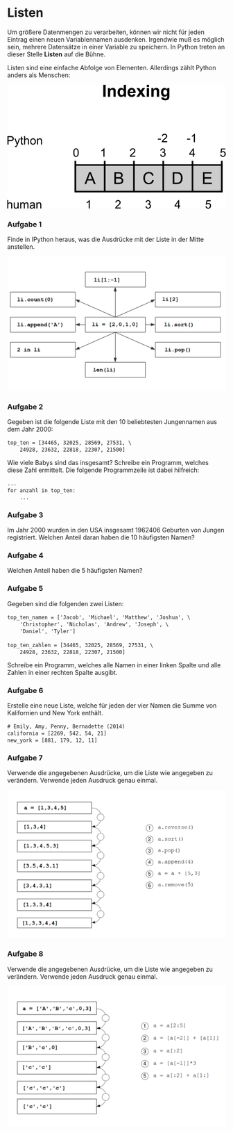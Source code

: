 
# Listen

Um größere Datenmengen zu verarbeiten, können wir nicht für jeden Eintrag einen neuen Variablennamen ausdenken. Irgendwie muß es möglich sein, mehrere Datensätze in einer Variable zu speichern. In Python treten an dieser Stelle **Listen** auf die Bühne.

Listen sind eine einfache Abfolge von Elementen. Allerdings zählt Python anders als Menschen:

![Indizierung](indexing.png)


### Aufgabe 1

Finde in IPython heraus, was die Ausdrücke mit der Liste in der Mitte anstellen.

![Übung zu Listen](../exercises/lists.png)


### Aufgabe 2

Gegeben ist die folgende Liste mit den 10 beliebtesten Jungennamen aus dem Jahr 2000:

    top_ten = [34465, 32025, 28569, 27531, \
        24928, 23632, 22818, 22307, 21500]

Wie viele Babys sind das insgesamt? Schreibe ein Programm, welches diese Zahl ermittelt.
Die folgende Programmzeile ist dabei hilfreich:

    ...
    for anzahl in top_ten:
        ...


### Aufgabe 3

Im Jahr 2000 wurden in den USA insgesamt 1962406 Geburten von Jungen registriert. Welchen Anteil daran haben die 10 häufigsten Namen?

### Aufgabe 4

Welchen Anteil haben die 5 häufigsten Namen?


### Aufgabe 5

Gegeben sind die folgenden zwei Listen:

    top_ten_namen = ['Jacob', 'Michael', 'Matthew', 'Joshua', \
        'Christopher', 'Nicholas', 'Andrew', 'Joseph', \
        'Daniel', 'Tyler']

    top_ten_zahlen = [34465, 32025, 28569, 27531, \
        24928, 23632, 22818, 22307, 21500]

Schreibe ein Programm, welches alle Namen in einer linken Spalte und alle Zahlen in einer rechten Spalte ausgibt.


### Aufgabe 6

Erstelle eine neue Liste, welche für jeden der vier Namen die Summe von Kalifornien und New York enthält.

    # Emily, Amy, Penny, Bernadette (2014)
    california = [2269, 542, 54, 21]
    new_york = [881, 179, 12, 11]

### Aufgabe 7

Verwende die angegebenen Ausdrücke, um die Liste wie angegeben zu verändern. Verwende jeden Ausdruck genau einmal.

![list funcs exercise2](../exercises/list_funcs2.png)


### Aufgabe 8

Verwende die angegebenen Ausdrücke, um die Liste wie angegeben zu verändern. Verwende jeden Ausdruck genau einmal.

![list funcs exercise1](../exercises/list_funcs1.png)
